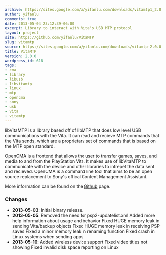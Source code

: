 ```yaml
---
archive: https://sites.google.com/a/yifanlu.com/downloads/vitamtp1_2.0.0_i386.deb
author: yifanlu
comments: true
date: 2013-05-04 23:12:39-06:00
excerpt: Library to interact with Vita's USB MTP protocol
layout: project
site: https://github.com/yifanlu/VitaMTP
slug: vitamtp
source: https://sites.google.com/a/yifanlu.com/downloads/vitamtp-2.0.0.tar.gz
title: VitaMTP
version: 2.0.0
wordpress_id: 618
tags:
- cma
- library
- libusb
- libvitamtp
- linux
- mtp
- opencma
- sony
- usb
- vita
- vitamtp
---
```


libVitaMTP is a library based off of libMTP that does low level USB communications with the Vita. It can read and recieve MTP commands that the Vita sends, which are a proprietary set of commands that is based on the MTP open standard.

OpenCMA is a frontend that allows the user to transfer games, saves, and media to and from the PlayStation Vita. It makes use of libVitaMTP to communicate with the device and other libraries to intrepet the data sent and recieved. OpenCMA is a command line tool that aims to be an open source replacement to Sony's offical Content Management Assistant.

More information can be found on the [Github](https://github.com/yifanlu/VitaMTP) page.

### Changes

* **2013-05-03**: Initial binary release.
* **2013-05-05**: Removed the need for psp2-updatelist.xml
Added more help information about usage and behavior
Fixed HUGE memory leak in sending Vita/backup objects
Fixed HUGE memory leak in receiving PSP saves
Fixed a minor memory leak in renaming function
Fixed crash in Linux systems when sending apps
* **2013-05-16**: Added wireless device support
Fixed video titles not showing
Fixed invalid disk space reporting on Linux

